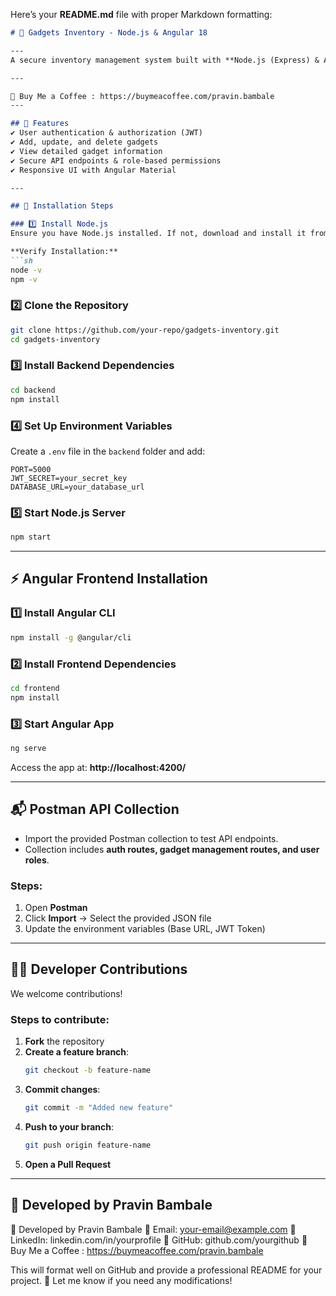 Here’s your **README.md** file with proper Markdown formatting:  

```md
# 🚀 Gadgets Inventory - Node.js & Angular 18  

---
A secure inventory management system built with **Node.js (Express) & Angular 18**, featuring **JWT authentication**, CRUD operations, and role-based access.  

---

📱 Buy Me a Coffee : https://buymeacoffee.com/pravin.bambale
---

## 📌 Features  
✔ User authentication & authorization (JWT)  
✔ Add, update, and delete gadgets  
✔ View detailed gadget information  
✔ Secure API endpoints & role-based permissions  
✔ Responsive UI with Angular Material  

---

## 🔧 Installation Steps  

### 1️⃣ Install Node.js  
Ensure you have Node.js installed. If not, download and install it from [Node.js Official Site](https://nodejs.org/)  

**Verify Installation:**  
```sh
node -v
npm -v
```

### 2️⃣ Clone the Repository  
```sh
git clone https://github.com/your-repo/gadgets-inventory.git
cd gadgets-inventory
```

### 3️⃣ Install Backend Dependencies  
```sh
cd backend
npm install
```

### 4️⃣ Set Up Environment Variables  
Create a `.env` file in the `backend` folder and add:  
```env
PORT=5000
JWT_SECRET=your_secret_key
DATABASE_URL=your_database_url
```

### 5️⃣ Start Node.js Server  
```sh
npm start
```

---

## ⚡ Angular Frontend Installation  

### 1️⃣ Install Angular CLI  
```sh
npm install -g @angular/cli
```

### 2️⃣ Install Frontend Dependencies  
```sh
cd frontend
npm install
```

### 3️⃣ Start Angular App  
```sh
ng serve
```
Access the app at: **http://localhost:4200/**  

---

## 📬 Postman API Collection  
- Import the provided Postman collection to test API endpoints.  
- Collection includes **auth routes, gadget management routes, and user roles**.  

### Steps:  
1. Open **Postman**  
2. Click **Import** → Select the provided JSON file  
3. Update the environment variables (Base URL, JWT Token)  

---

## 👨‍💻 Developer Contributions  
We welcome contributions!  

### Steps to contribute:  
1. **Fork** the repository  
2. **Create a feature branch**:  
   ```sh
   git checkout -b feature-name
   ```
3. **Commit changes**:  
   ```sh
   git commit -m "Added new feature"
   ```
4. **Push to your branch**:  
   ```sh
   git push origin feature-name
   ```
5. **Open a Pull Request**  

---

## 📌 Developed by **Pravin Bambale**  
📌 Developed by Pravin Bambale
📧 Email: your-email@example.com
🔗 LinkedIn: linkedin.com/in/yourprofile
🐙 GitHub: github.com/yourgithub
📱 Buy Me a Coffee : https://buymeacoffee.com/pravin.bambale

This will format well on GitHub and provide a professional README for your project. 🚀 Let me know if you need any modifications!
